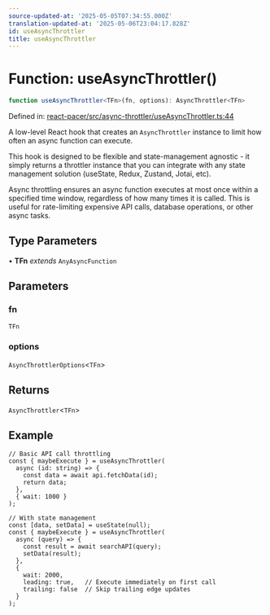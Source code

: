 ```yaml
---
source-updated-at: '2025-05-05T07:34:55.000Z'
translation-updated-at: '2025-05-06T23:04:17.828Z'
id: useAsyncThrottler
title: useAsyncThrottler
---
```


<!-- DO NOT EDIT: this page is autogenerated from the type comments -->

# Function: useAsyncThrottler()

```ts
function useAsyncThrottler<TFn>(fn, options): AsyncThrottler<TFn>
```

Defined in: [react-pacer/src/async-throttler/useAsyncThrottler.ts:44](https://github.com/TanStack/pacer/blob/main/packages/react-pacer/src/async-throttler/useAsyncThrottler.ts#L44)

A low-level React hook that creates an `AsyncThrottler` instance to limit how often an async function can execute.

This hook is designed to be flexible and state-management agnostic - it simply returns a throttler instance that
you can integrate with any state management solution (useState, Redux, Zustand, Jotai, etc).

Async throttling ensures an async function executes at most once within a specified time window,
regardless of how many times it is called. This is useful for rate-limiting expensive API calls,
database operations, or other async tasks.

## Type Parameters

• **TFn** *extends* `AnyAsyncFunction`

## Parameters

### fn

`TFn`

### options

`AsyncThrottlerOptions`\<`TFn`\>

## Returns

`AsyncThrottler`\<`TFn`\>

## Example

```tsx
// Basic API call throttling
const { maybeExecute } = useAsyncThrottler(
  async (id: string) => {
    const data = await api.fetchData(id);
    return data;
  },
  { wait: 1000 }
);

// With state management
const [data, setData] = useState(null);
const { maybeExecute } = useAsyncThrottler(
  async (query) => {
    const result = await searchAPI(query);
    setData(result);
  },
  {
    wait: 2000,
    leading: true,   // Execute immediately on first call
    trailing: false  // Skip trailing edge updates
  }
);
```
